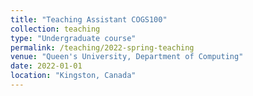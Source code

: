 ```yaml
---
title: "Teaching Assistant COGS100"
collection: teaching
type: "Undergraduate course"
permalink: /teaching/2022-spring-teaching
venue: "Queen's University, Department of Computing"
date: 2022-01-01
location: "Kingston, Canada"
---
```


